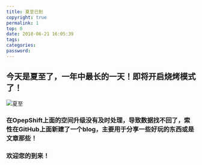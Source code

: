 ```yaml
---
title: 夏至已到
copyright: true
permalink: 1
top: 0
date: 2018-06-21 16:05:39
tags:
categories:
password:
---
```

## 今天是夏至了，一年中最长的一天！即将开启烧烤模式了！

![夏至](https://storage3.cuntuku.com/2016/03/27/IBW-518Z.mp4_1459041010.gif)

### 在OpepShift上面的空间升级没有及时处理，导致数据找不回了，索性在GitHub上面新建了一个blog，主要用于分享一些好玩的东西或是文章那些！

### 欢迎您的到来！